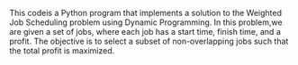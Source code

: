 This codeis a Python program that implements a solution to the Weighted Job Scheduling problem using Dynamic Programming. In this problem,we are given a set of jobs, where each job has a start time, finish time, and a profit. The objective is to select a subset of non-overlapping jobs such that the total profit is maximized.
